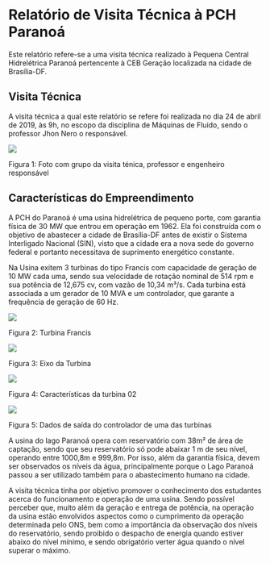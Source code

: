 # Relatório de Visita Técnica à PCH Paranoá
Este relatório refere-se a uma visita técnica realizado à Pequena Central Hidrelétrica Paranoá pertencente à CEB Geração localizada na cidade de Brasília-DF.


## Visita Técnica
A visita técnica a qual este relatório se refere foi realizada no dia 24 de abril de 2019, às 9h, no escopo da disciplina de Máquinas de Fluido, sendo o professor Jhon Nero o responsável.

![](https://i.imgur.com/8P3udhl.jpg)

Figura 1: Foto com grupo da visita ténica, professor e engenheiro responsável

## Características do Empreendimento
A PCH do Paranoá é uma usina hidrelétrica de pequeno porte, com garantia física de 30 MW que entrou em operação em 1962. Ela foi construída com o objetivo de abastecer a cidade de Brasília-DF antes de existir o Sistema Interligado Nacional (SIN), visto que a cidade era a nova sede do governo federal e portanto necessitava de suprimento energético constante.

Na Usina exitem 3 turbinas do tipo Francis com capacidade de geração de 10 MW cada uma, sendo sua velocidade de rotação nominal de 514 rpm e sua potência de 12,675 cv, com vazão de 10,34 m³/s. Cada turbina está associada a um gerador de 10 MVA e um controlador, que garante a frequência de geração de 60 Hz.

![](https://i.imgur.com/c9g84au.jpg)

Figura 2: Turbina Francis

![](https://i.imgur.com/Z87BzCr.jpg)

Figura 3: Eixo da Turbina

![](https://i.imgur.com/dx1SRgV.jpg)

Figura 4: Características da turbina 02

![](https://i.imgur.com/vpGwDAj.jpg)

Figura 5: Dados de saída do controlador de uma das turbinas

A usina do lago Paranoá opera com reservatório com 38m² de área de captação, sendo que seu reservatório só pode abaixar 1 m de seu nível, operando entre  1000,8m e 999,8m. Por isso, além da garantia física, devem ser observados os níveis da água, principalmente porque o Lago Paranoá passou a ser utilizado também para o abastecimento humano na cidade.

A visita técnica tinha por objetivo promover o conhecimento dos estudantes acerca do funcionamento e operação de uma usina. Sendo possível perceber que, muito além da geração e entrega de potência, na operação da usina estão envolvidos aspectos como o cumprimento da operação determinada pelo ONS, bem como a importância da observação dos níveis do reservatório, sendo proibido o despacho de energia quando estiver abaixo do nível mínimo, e sendo obrigatório verter água quando o nível superar o máximo.
